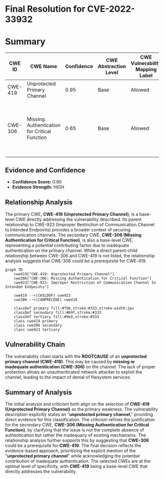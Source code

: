 # Final Resolution for CVE-2022-33932

# Summary
| CWE ID | CWE Name | Confidence | CWE Abstraction Level | CWE Vulnerability Mapping Label | CWE-Vulnerability Mapping Notes |
|---|---|---|---|---|---|
| CWE-419 | Unprotected Primary Channel | 0.95 | Base | Allowed | Primary CWE. ChildOf -> CWE-923 |
| CWE-306 | Missing Authentication for Critical Function | 0.65 | Base | Allowed | Secondary Candidate. Implies inadequate authentication mechanisms on the unprotected channel. |

## Evidence and Confidence

*   **Confidence Score:** 0.90
*   **Evidence Strength:** HIGH

## Relationship Analysis
The primary CWE, **CWE-419 (Unprotected Primary Channel)**, is a base-level CWE directly addressing the vulnerability described. Its parent relationship to CWE-923 (Improper Restriction of Communication Channel to Intended Endpoints) provides a broader context of securing communication channels. The secondary CWE, **CWE-306 (Missing Authentication for Critical Function)**, is also a base-level CWE, representing a potential contributing factor due to inadequate authentication on the primary channel. While a direct parent-child relationship between CWE-306 and CWE-419 is not listed, the relationship analysis suggests that CWE-306 could be a prerequisite for CWE-419.

```mermaid
graph TD
    cwe419["CWE-419: Unprotected Primary Channel"]
    cwe306["CWE-306: Missing Authentication for Critical Function"]
    cwe923["CWE-923: Improper Restriction of Communication Channel to Intended Endpoints"]
    
    cwe419 -->|CHILDOF| cwe923
    cwe306 -->|CANPRECEDE| cwe419
    
    classDef primary fill:#f96,stroke:#333,stroke-width:2px
    classDef secondary fill:#69f,stroke:#333
    classDef tertiary fill:#9e9,stroke:#333
    class cwe419 primary
    class cwe306 secondary
    class cwe923 tertiary
```

## Vulnerability Chain
The vulnerability chain starts with the **ROOTCAUSE** of an **unprotected primary channel (CWE-419)**. This may be caused by **missing or inadequate authentication (CWE-306)** on the channel. The lack of proper protection allows an unauthenticated network attacker to exploit the channel, leading to the impact of denial of filesystem services.

## Summary of Analysis
The initial analysis and criticism both align on the selection of **CWE-419 (Unprotected Primary Channel)** as the primary weakness. The vulnerability description explicitly states an "**unprotected primary channel**," providing direct evidence for this classification. The criticism refines the justification for the secondary CWE, **CWE-306 (Missing Authentication for Critical Function)**, by clarifying that the issue is not the complete absence of authentication but rather the inadequacy of existing mechanisms. The relationship analysis further supports this by suggesting that **CWE-306** could be a prerequisite for **CWE-419**. The final decision reflects the evidence-based approach, prioritizing the explicit mention of the "**unprotected primary channel**" while acknowledging the potential contribution of inadequate authentication. The selected CWEs are at the optimal level of specificity, with **CWE-419** being a base-level CWE that directly addresses the vulnerability.